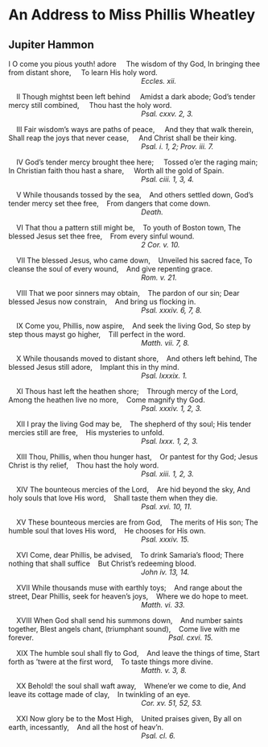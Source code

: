 # An Address to Miss Phillis Wheatley
## Jupiter Hammon
I
O come you pious youth! adore
    The wisdom of thy God,
In bringing thee from distant shore,
    To learn His holy word.
                                                                   _Eccles.
xii._

    II
Though mightst been left behind
    Amidst a dark abode;
God’s tender mercy still combined,
    Thou hast the holy word.
                                                                   _Psal.
cxxv. 2, 3._

    III
Fair wisdom’s ways are paths of peace,
    And they that walk therein,
Shall reap the joys that never cease,
    And Christ shall be their king.
                                                                   _Psal. i.
1, 2; Prov. iii. 7._

    IV
God’s tender mercy brought thee here;
    Tossed o’er the raging main;
In Christian faith thou hast a share,
    Worth all the gold of Spain.
                                                                   _Psal.
ciii. 1, 3, 4._

    V
While thousands tossed by the sea,
   And others settled down,
God’s tender mercy set thee free,
   From dangers that come down.
                                                                   _Death._

    VI
That thou a pattern still might be,
   To youth of Boston town,
The blessed Jesus set thee free,
   From every sinful wound.
                                                                   _2 Cor. v.
10._

    VII
The blessed Jesus, who came down,
   Unveiled his sacred face,
To cleanse the soul of every wound,
   And give repenting grace.
                                                                   _Rom. v.
21._

    VIII
That we poor sinners may obtain,
   The pardon of our sin;
Dear blessed Jesus now constrain,
   And bring us flocking in.
                                                                   _Psal.
xxxiv. 6, 7, 8._

    IX
Come you, Phillis, now aspire,
   And seek the living God,
So step by step thous mayst go higher,
   Till perfect in the word.
                                                                   _Matth.
vii. 7, 8._

    X
While thousands moved to distant shore,
   And others left behind,
The blessed Jesus still adore,
   Implant this in thy mind.
                                                                   _Psal.
lxxxix. 1._

    XI
Thous hast left the heathen shore;
   Through mercy of the Lord,
Among the heathen live no more,
   Come magnify thy God.
                                                                   _Psal.
xxxiv. 1, 2, 3._

    XII
I pray the living God may be,
   The shepherd of thy soul;
His tender mercies still are free,
   His mysteries to unfold.
                                                                   _Psal.
lxxx. 1, 2, 3._

    XIII
Thou, Phillis, when thou hunger hast,
   Or pantest for thy God;
Jesus Christ is thy relief,
   Thou hast the holy word.
                                                                   _Psal.
xiii. 1, 2, 3._

    XIV
The bounteous mercies of the Lord,
   Are hid beyond the sky,
And holy souls that love His word,
   Shall taste them when they die.
                                                                   _Psal. xvi.
10, 11._

    XV
These bounteous mercies are from God,
   The merits of His son;
The humble soul that loves His word,
   He chooses for His own.
                                                                   _Psal.
xxxiv. 15._

    XVI
Come, dear Phillis, be advised,
   To drink Samaria’s flood;
There nothing that shall suffice
   But Christ’s redeeming blood.
                                                                   _John iv.
13, 14._

    XVII
While thousands muse with earthly toys;
   And range about the street,
Dear Phillis, seek for heaven’s joys,
   Where we do hope to meet.
                                                                   _Matth. vi.
33._

    XVIII
When God shall send his summons down,
   And number saints together,
Blest angels chant, (triumphant sound),
   Come live with me forever.
                                                                   _Psal.
cxvi. 15._

    XIX
The humble soul shall fly to God,
   And leave the things of time,
Start forth as ’twere at the first word,
   To taste things more divine.
                                                                   _Matth. v.
3, 8._

    XX
Behold! the soul shall waft away,
   Whene’er we come to die,
And leave its cottage made of clay,
   In twinkling of an eye.
                                                                   _Cor. xv.
51, 52, 53._

    XXI
Now glory be to the Most High,
   United praises given,
By all on earth, incessantly,
   And all the host of heav’n.
                                                                   _Psal. cl.
6._